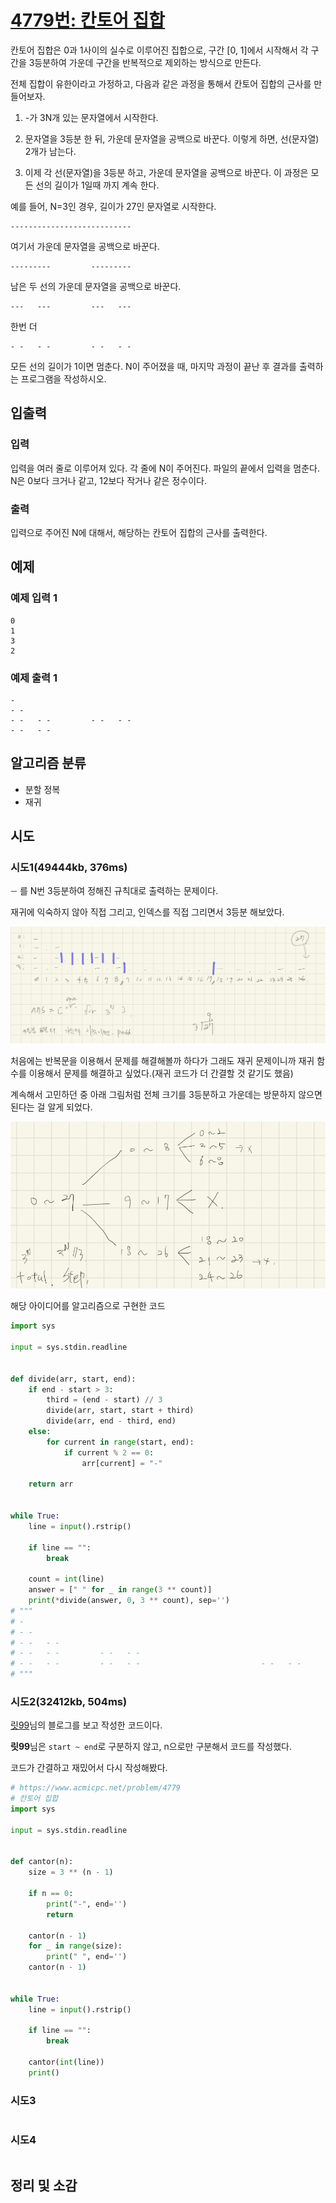 # [4779번: 칸토어 집합](https://www.acmicpc.net/problem/4779)

칸토어 집합은 0과 1사이의 실수로 이루어진 집합으로, 구간 [0, 1]에서 시작해서 각 구간을 3등분하여 가운데 구간을 반복적으로 제외하는 방식으로 만든다.

전체 집합이 유한이라고 가정하고, 다음과 같은 과정을 통해서 칸토어 집합의 근사를 만들어보자.

1. -가 3N개 있는 문자열에서 시작한다.

2. 문자열을 3등분 한 뒤, 가운데 문자열을 공백으로 바꾼다. 이렇게 하면, 선(문자열) 2개가 남는다.

3. 이제 각 선(문자열)을 3등분 하고, 가운데 문자열을 공백으로 바꾼다. 이 과정은 모든 선의 길이가 1일때 까지 계속 한다.

예를 들어, N=3인 경우, 길이가 27인 문자열로 시작한다.

```text
---------------------------
```

여기서 가운데 문자열을 공백으로 바꾼다.

```text
---------         ---------
```

남은 두 선의 가운데 문자열을 공백으로 바꾼다.

```text
---   ---         ---   ---
```

한번 더

```text
- -   - -         - -   - -
```

모든 선의 길이가 1이면 멈춘다.
N이 주어졌을 때, 마지막 과정이 끝난 후 결과를 출력하는 프로그램을 작성하시오.

## 입출력

### 입력

입력을 여러 줄로 이루어져 있다. 각 줄에 N이 주어진다.
파일의 끝에서 입력을 멈춘다.
N은 0보다 크거나 같고, 12보다 작거나 같은 정수이다.

### 출력

입력으로 주어진 N에 대해서, 해당하는 칸토어 집합의 근사를 출력한다.

## 예제

### 예제 입력 1

```text
0
1
3
2
```

### 예제 출력 1

```text
-
- -
- -   - -         - -   - -
- -   - -
```

## 알고리즘 분류

- 분할 정복
- 재귀

## 시도

### 시도1(49444kb, 376ms)

`ㅡ` 를 N번 3등분하여 정해진 규칙대로 출력하는 문제이다.

재귀에 익숙하지 않아 직접 그리고, 인덱스를 직접 그리면서 3등분 해보았다.

![img](./images/4779_1.jpeg)

처음에는 반복문을 이용해서 문제를 해결해볼까 하다가 그래도 재귀 문제이니까 재귀 함수를 이용해서 문제를 해결하고 싶었다.(재귀 코드가 더 간결할 것 같기도 했음)

계속해서 고민하던 중 아래 그림처럼 전체 크기를 3등분하고 가운데는 방문하지 않으면 된다는 걸 알게 되었다.

![img](./images/4779.jpeg)

해당 아이디어를 알고리즘으로 구현한 코드

```python
import sys

input = sys.stdin.readline


def divide(arr, start, end):
    if end - start > 3:
        third = (end - start) // 3
        divide(arr, start, start + third)
        divide(arr, end - third, end)
    else:
        for current in range(start, end):
            if current % 2 == 0:
                arr[current] = "-"

    return arr


while True:
    line = input().rstrip()

    if line == "":
        break

    count = int(line)
    answer = [" " for _ in range(3 ** count)]
    print(*divide(answer, 0, 3 ** count), sep='')
# """
# -
# - -
# - -   - -
# - -   - -         - -   - -
# - -   - -         - -   - -                           - -   - -         - -   - -
# """
```

### 시도2(32412kb, 504ms)

[릿99](https://beginnerdeveloper-lit.tistory.com/141)님의 블로그를 보고 작성한 코드이다.

**릿99**님은 `start ~ end`로 구분하지 않고, n으로만 구분해서 코드를 작성했다.

코드가 간결하고 재밌어서 다시 작성해봤다.

```python
# https://www.acmicpc.net/problem/4779
# 칸토어 집합
import sys

input = sys.stdin.readline


def cantor(n):
    size = 3 ** (n - 1)

    if n == 0:
        print("-", end='')
        return

    cantor(n - 1)
    for _ in range(size):
        print(" ", end='')
    cantor(n - 1)


while True:
    line = input().rstrip()

    if line == "":
        break

    cantor(int(line))
    print()

```

### 시도3

```python

```

### 시도4

```python

```

## 정리 및 소감
